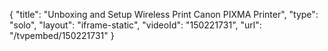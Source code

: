 {
    "title": "Unboxing and Setup Wireless Print Canon PIXMA Printer",
    "type": "solo",
    "layout": "iframe-static",
    "videoId": "150221731",
    "url": "\/tvpembed\/150221731"
}